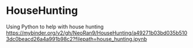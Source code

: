 # HouseHunting
Using Python to help with house hunting
https://mybinder.org/v2/gh/NeoRan9/HouseHunting/a49271b03bd035b5103dc0beacd26a4a991b98c2?filepath=house_hunting.ipynb
